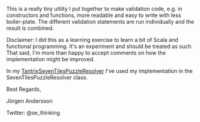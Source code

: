 This is a really tiny utility I put together to make validation code, e.g. in constructors and functions,
more readable and easy to write with less boiler-plate. The different validation statements are run individually
and the result is combined.

Disclaimer: I did this as a learning exercise to learn a bit of Scala and functional programming. 
It's an experiment and should be treated as such. That said, I'm more than 
happy to accept comments on how the implementation might be improved.

In my [TantrixSevenTilesPuzzleResolver](https://github.com/jorander/TantrixSevenTilesPuzzleResolver) I've used
my implementation in the SevenTilesPuzzleResolver class.

Best Regards,
 
Jörgen Andersson
 
Twitter: @se_thinking
